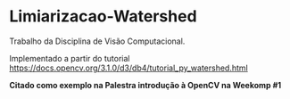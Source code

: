 # Limiarizacao-Watershed
Trabalho da Disciplina de Visão Computacional.

Implementado a partir do tutorial https://docs.opencv.org/3.1.0/d3/db4/tutorial_py_watershed.html

**Citado como exemplo na Palestra introdução à OpenCV na Weekomp #1**

